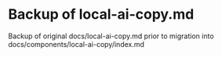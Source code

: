 # Backup of local-ai-copy.md

Backup of original docs/local-ai-copy.md prior to migration into docs/components/local-ai-copy/index.md
